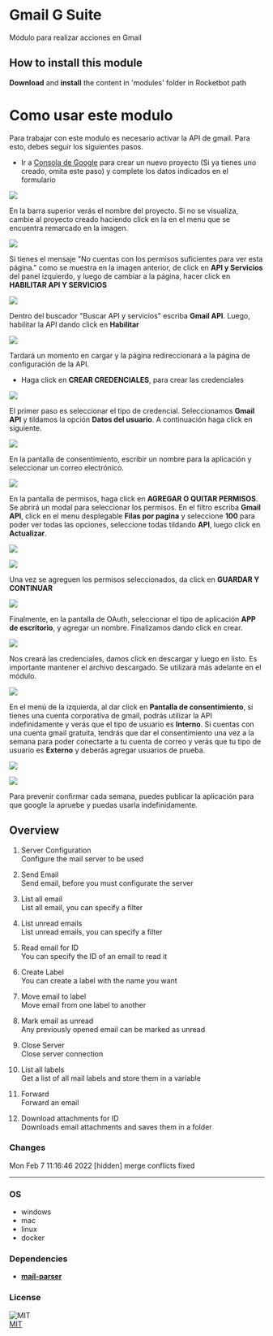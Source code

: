 



# Gmail G Suite
  
Módulo para realizar acciones en Gmail  

## How to install this module
  
__Download__ and __install__ the content in 'modules' folder in Rocketbot path  


# Como usar este modulo
Para trabajar con este modulo es necesario activar la API de gmail. Para esto, debes seguir los 
siguientes pasos.
* Ir a [Consola de 
Google](https://console.cloud.google.com/projectcreate?previousPage=%2Fhome%2Fdashboard%3Fproject%3Dprueba-312216%26hl%3Des&folder=&organizationId=777182023349&hl=es)
 para crear un nuevo proyecto (Si ya tienes uno creado, omita este paso) y complete los datos indicados en el formulario


![](docs/imgs//proyectonuevo.png)

En la barra superior verás el nombre del proyecto. Si no se visualiza, cambie al proyecto
 creado haciendo click en la en el menu que se encuentra remarcado en la imagen.

![](docs/imgs//seleccionarproyecto.png)

Si 
tienes el mensaje "No cuentas con los permisos suficientes para ver esta página." como se muestra en la imagen anterior,
 de click en **API y Servicios** del panel izquierdo, y luego de cambiar a la página, hacer click en **HABILITAR API Y 
SERVICIOS**

![](docs/imgs//habilitarapiyservicios.png)

Dentro del buscador "Buscar API y servicios" escriba **Gmail API**. 
Luego, habilitar la API dando click en **Habilitar**

![](docs/imgs//gamialapi.png)

Tardará un momento en cargar y la página 
redireccionará a la página de configuración de la API.

* Haga click en **CREAR CREDENCIALES**, para crear las 
credenciales

![](docs/imgs//crearcredenciales.png)

El primer paso es seleccionar el tipo de credencial. Seleccionamos 
**Gmail API** y tildamos la opción **Datos del usuario**. A continuación haga click en siguiente.


![](docs/imgs//tipocredencial.png)

En la pantalla de consentimiento, escribir un nombre para la aplicación y seleccionar un 
correo electrónico.

![](docs/imgs//pantallaconsentimiento.png)

En la pantalla de permisos, haga click en **AGREGAR O QUITAR 
PERMISOS**. Se abrirá un modal para seleccionar los permisos. En el filtro escriba **Gmail API**, click en el menu 
desplegable **Filas por pagina** y seleccione **100** para poder ver todas las opciones, seleccione todas tildando 
**API**, luego click en **Actualizar**.


![](docs/imgs//agregarpermisos.png)

![](docs/imgs//actualizar.png)

Una vez se agreguen 
los permisos seleccionados, da click en **GUARDAR Y CONTINUAR**

![](docs/imgs//guardarycontinuar.png)

Finalmente, en la 
pantalla de OAuth, seleccionar el tipo de aplicación **APP de escritorio**, y agregar un nombre. Finalizamos dando click
 en crear.

![](docs/imgs//oauth.png)

Nos creará las credenciales, damos click en descargar y luego en listo. Es importante 
mantener el archivo descargado. Se utilizará más adelante en el módulo.

![](docs/imgs//descargar.png)

En el menú de la 
izquierda, al dar click en **Pantalla de consentimiento**, si tienes una cuenta corporativa de gmail, podrás utilizar la
 API indefinidamente y verás que el tipo de usuario es **Interno**. Si cuentas con una cuenta gmail gratuita, tendrás 
que dar el consentimiento una vez a la semana para poder conectarte a tu cuenta de correo y verás que tu tipo de usuario
 es **Externo** y deberás agregar usuarios de prueba.

![](docs/imgs//interno.png)

![](docs/imgs//externo.png)

Para prevenir 
confirmar cada semana, puedes publicar la aplicación para que google la apruebe y puedas usarla indefinidamente.


## Overview


1. Server Configuration  
Configure the mail server to be used

2. Send Email  
Send email, before you must configurate the server

3. List all email  
List all email, you can specify a filter

4. List unread emails  
List unread emails, you can specify a filter

5. Read email for ID  
You can specify the ID of an email to read it

6. Create Label  
You can create a label with the name you want

7. Move email to label  
Move email from one label to another

8. Mark email as unread  
Any previously opened email can be marked as unread

9. Close Server  
Close server connection

10. List all labels  
Get a list of all mail labels and store them in a variable

11. Forward  
Forward an email

12. Download attachments for ID  
Downloads email attachments and saves them in a folder  



### Changes
Mon Feb 7 11:16:46 2022  [hidden] merge conflicts fixed

----
### OS

- windows
- mac
- linux
- docker

### Dependencies
- [**mail-parser**](https://pypi.org/project/mail-parser/)
### License
  
![MIT](https://camo.githubusercontent.com/107590fac8cbd65071396bb4d04040f76cde5bde/687474703a2f2f696d672e736869656c64732e696f2f3a6c6963656e73652d6d69742d626c75652e7376673f7374796c653d666c61742d737175617265)  
[MIT](http://opensource.org/licenses/mit-license.ph)